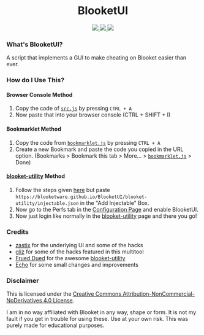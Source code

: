 <h1 align="center">
  BlooketUI
  <br>
</h1>

<p align="center">
  <a href="https://github.com/Blooketware/BlooketUI/blob/main/LICENSE/">
    <img src="https://img.shields.io/badge/license-CC--BY--NC--ND%204.0-important">
  </a>
  <a>
  <a href="https://github.com/Blooketware/BlooketUI/blob/main/src.js/">
      <img src="https://img.shields.io/badge/status-works-brightgreen">
  </a>
  <a href="https://opensource.org/">
      <img src="https://img.shields.io/badge/Open%20Source-true-blue">
  </a>
</p>

### What's BlooketUI?

A script that implements a GUI to make cheating on Blooket easier than ever.

### How do I Use This?

#### Browser Console Method

1. Copy the code of [`src.js`](https://raw.githubusercontent.com/Blooketware/BlooketUI/main/src.js) by pressing `CTRL + A`
2. Now paste that into your browser console (CTRL + SHIFT + I)

#### Bookmarklet Method

1. Copy the code from [`bookmarklet.js`](https://raw.githubusercontent.com/Blooketware/BlooketUI/main/bookmarklet.js) by pressing `CTRL + A`
2. Create a new Bookmark and paste the code you copied in the URL option. (Bookmarks > Bookmark this tab > More... > [`bookmarklet.js`](https://raw.githubusercontent.com/Blooketware/BlooketUI/main/bookmarklet.js) > Done)

#### [blooket-utility](https://github.com/ThatFruedDued/blooket-utility) Method

1. Follow the steps given [here](https://github.com/ThatFruedDued/blooket-utility#How%20do%20i%20use%20it?) but paste `https://blooketware.github.io/BlooketUI/blooket-utility/injectable.json` in the "Add Injectable" Box.
2. Now go to the Perfs tab in the [Configuration Page](https://blooket-utility.okr765.com/conf) and enable BlooketUI.
3. Now just login like normally in the [blooket-utility](https://blooket-utility.okr765.com/) page and there you go!
### Credits

- [zastix](https://github.com/notzastix) for the underlying UI and some of the hacks
- [gliz](https://twitter.com/glizuwu) for some of the hacks featured in this multitool
- [Frued Dued](https://github.com/ThatFruedDued) for the awesome [blooket-utility](https://github.com/ThatFruedDued/blooket-utility/)
- [Echo](https://github.com/3kh0) for some small changes and improvements

### Disclaimer

This is licensed under the [Creative Commons Attribution-NonCommercial-NoDerivatives 4.0 License](https://creativecommons.org/licenses/by-nc-nd/4.0/).

I am in no way affiliated with Blooket in any way, shape or form. It is not my fault if you get in trouble for using these. Use at your own risk. This was purely made for educational purposes.
